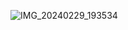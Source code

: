 ![IMG_20240229_193534](https://github.com/dnyandip55/Movie-App/assets/99662234/8f017873-ce37-4e38-a4b0-a7a741a99338)
